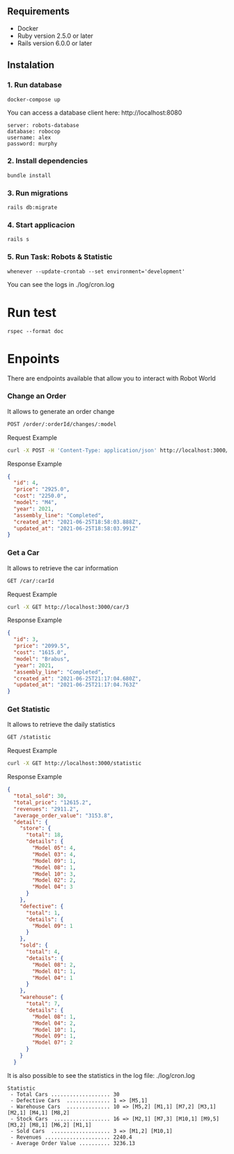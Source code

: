 ## Requirements

* Docker
* Ruby version 2.5.0 or later
* Rails version 6.0.0 or later


## Instalation

### 1. Run database

```
docker-compose up
```

You can access a database client here: http://localhost:8080

```
server: robots-database
database: robocop
username: alex
password: murphy
```
### 2. Install dependencies
```
bundle install
```

### 3. Run migrations
```
rails db:migrate
```
### 4. Start applicacion
```
rails s
```
### 5. Run Task: Robots & Statistic
```
whenever --update-crontab --set environment='development'
```
You can see the logs in ./log/cron.log





# Run test
```
rspec --format doc
```
# Enpoints

There are endpoints available that allow you to interact with Robot World

### Change an Order

It allows to generate an order change

```bash
POST /order/:orderId/changes/:model
```

Request Example

```bash
curl -X POST -H 'Content-Type: application/json' http://localhost:3000/order/1/changes/M4
```

Response Example

```json
{
  "id": 4,
  "price": "2925.0",
  "cost": "2250.0",
  "model": "M4",
  "year": 2021,
  "assembly_line": "Completed",
  "created_at": "2021-06-25T18:58:03.888Z",
  "updated_at": "2021-06-25T18:58:03.991Z"
}
```

### Get a Car

It allows to retrieve the car information

```bash
GET /car/:carId
```

Request Example

```bash
curl -X GET http://localhost:3000/car/3
```

Response Example

```json
{
  "id": 3,
  "price": "2099.5",
  "cost": "1615.0",
  "model": "Brabus",
  "year": 2021,
  "assembly_line": "Completed",
  "created_at": "2021-06-25T21:17:04.680Z",
  "updated_at": "2021-06-25T21:17:04.763Z"
}
```

### Get Statistic

It allows to retrieve the daily statistics

```bash
GET /statistic
```

Request Example

```bash
curl -X GET http://localhost:3000/statistic
``` 
Response Example

```json
{
  "total_sold": 30,
  "total_price": "12615.2",
  "revenues": "2911.2",
  "average_order_value": "3153.8",
  "detail": {
    "store": {
      "total": 18,
      "details": {
        "Model 05": 4,
        "Model 03": 4,
        "Model 09": 1,
        "Model 08": 1,
        "Model 10": 3,
        "Model 02": 2,
        "Model 04": 3
      }
    },
    "defective": {
      "total": 1,
      "details": {
        "Model 09": 1
      }
    },
    "sold": {
      "total": 4,
      "details": {
        "Model 08": 2,
        "Model 01": 1,
        "Model 04": 1
      }
    },
    "warehouse": {
      "total": 7,
      "details": {
        "Model 08": 1,
        "Model 04": 2,
        "Model 10": 1,
        "Model 09": 1,
        "Model 07": 2
      }
    }
  }

```

It is also possible to see the statistics in the log file: ./log/cron.log

```code
Statistic
 - Total Cars ................... 30
 - Defective Cars  .............. 1 => [M5,1]
 - Warehouse Cars  .............. 10 => [M5,2] [M1,1] [M7,2] [M3,1] [M2,1] [M4,1] [M8,2]
 - Stock Cars  .................. 16 => [M2,1] [M7,3] [M10,1] [M9,5] [M3,2] [M8,1] [M6,2] [M1,1]
 - Sold Cars  ................... 3 => [M1,2] [M10,1]
 - Revenues ..................... 2240.4
 - Average Order Value .......... 3236.13

```